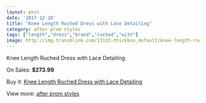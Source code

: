 ```yaml
---
layout: post
date: '2017-12-10'
title: "Knee Length Ruched Dress with Lace Detailing"
category: after prom styles
tags: ["length","dress","brand","ruched","with"]
image: http://img.transblink.com/13133-thickbox_default/knee-length-ruched-dress-with-lace-detailing.jpg
---
```

Knee Length Ruched Dress with Lace Detailing

On Sales: **$273.99**
<a href="https://www.transblink.com/en/after-prom-styles/4218-knee-length-ruched-dress-with-lace-detailing.html"><amp-img layout="responsive" width="600" height="600" src="//img.transblink.com/13133-thickbox_default/knee-length-ruched-dress-with-lace-detailing.jpg" alt="Knee Length Ruched Dress with Lace Detailing 0" /></a>
<a href="https://www.transblink.com/en/after-prom-styles/4218-knee-length-ruched-dress-with-lace-detailing.html"><amp-img layout="responsive" width="600" height="600" src="//img.transblink.com/13137-thickbox_default/knee-length-ruched-dress-with-lace-detailing.jpg" alt="Knee Length Ruched Dress with Lace Detailing 1" /></a>
<a href="https://www.transblink.com/en/after-prom-styles/4218-knee-length-ruched-dress-with-lace-detailing.html"><amp-img layout="responsive" width="600" height="600" src="//img.transblink.com/13136-thickbox_default/knee-length-ruched-dress-with-lace-detailing.jpg" alt="Knee Length Ruched Dress with Lace Detailing 2" /></a>
<a href="https://www.transblink.com/en/after-prom-styles/4218-knee-length-ruched-dress-with-lace-detailing.html"><amp-img layout="responsive" width="600" height="600" src="//img.transblink.com/13135-thickbox_default/knee-length-ruched-dress-with-lace-detailing.jpg" alt="Knee Length Ruched Dress with Lace Detailing 3" /></a>
<a href="https://www.transblink.com/en/after-prom-styles/4218-knee-length-ruched-dress-with-lace-detailing.html"><amp-img layout="responsive" width="600" height="600" src="//img.transblink.com/13134-thickbox_default/knee-length-ruched-dress-with-lace-detailing.jpg" alt="Knee Length Ruched Dress with Lace Detailing 4" /></a>

Buy it: [Knee Length Ruched Dress with Lace Detailing](https://www.transblink.com/en/after-prom-styles/4218-knee-length-ruched-dress-with-lace-detailing.html "Knee Length Ruched Dress with Lace Detailing")

View more: [after prom styles](https://www.transblink.com/en/55-after-prom-styles "after prom styles")